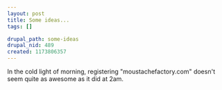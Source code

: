 ```yaml
--- 
layout: post
title: Some ideas...
tags: []

drupal_path: some-ideas
drupal_nid: 489
created: 1173806357
---
```

In the cold light of morning, registering "moustachefactory.com" doesn't seem quite as awesome as it did at 2am.
